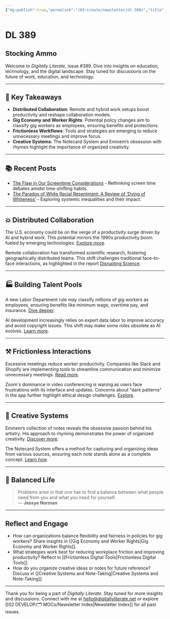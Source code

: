 ```yaml
---
{"dg-publish":true,"permalink":"/03-create/newsletter/dl-389/","title":"Stocking Ammo","tags":["distributed-collaboration","gig-economy","ai-data-labor","productivity","digital-tools"]}
---
```



# DL 389

## Stocking Ammo

Welcome to _Digitally Literate_, issue #389. Dive into insights on education, technology, and the digital landscape. Stay tuned for discussions on the future of work, education, and technology.

---

## 🔖 Key Takeaways
- **Distributed Collaboration**: Remote and hybrid work setups boost productivity and reshape collaboration models.
- **Gig Economy and Worker Rights**: Potential policy changes aim to classify gig workers as employees, ensuring benefits and protections.
- **Frictionless Workflows**: Tools and strategies are emerging to reduce unnecessary meetings and improve focus.
- **Creative Systems**: The Notecard System and Eminem’s obsession with rhymes highlight the importance of organized creativity.

---

## 📚 Recent Posts
- [The Flaw in Our Screentime Considerations](https://wiobyrne.com/the-flaw-in-our-screentime-considerations/) - Rethinking screen time debates amidst time-shifting habits.
- [The Paradox of White Racial Resentment: A Review of ‘Dying of Whiteness’](https://wiobyrne.com/dying-of-whiteness/) - Exploring systemic inequalities and their impact.

---

## 💥 Distributed Collaboration

The U.S. economy could be on the verge of a productivity surge driven by AI and hybrid work. This potential mirrors the 1990s productivity boom fueled by emerging technologies. [Explore more](https://archive.ph/4465Q).

Remote collaboration has transformed scientific research, fostering geographically distributed teams. This shift challenges traditional face-to-face interactions, as highlighted in the report [Disrupting Science](https://www.oxfordmartin.ox.ac.uk/downloads/academic/Disrupting-Science-Upload-2022-4.pdf).

---

## 🏭 Building Talent Pools

A new Labor Department rule may classify millions of gig workers as employees, ensuring benefits like minimum wage, overtime pay, and insurance. [Dive deeper](https://archive.ph/zQegH).

AI development increasingly relies on expert data labor to improve accuracy and avoid copyright issues. This shift may make some roles obsolete as AI evolves. [Learn more](https://www.wired.com/story/remotasks-ai-expert-data-labor/).

---

## ⚒️ Frictionless Interactions

Excessive meetings reduce worker productivity. Companies like Slack and Shopify are implementing tools to streamline communication and minimize unnecessary meetings. [Read more](https://www.bloomberg.com/news/articles/2023-12-05/meetings-shouldn-t-be-more-than-two-hours-of-your-work-day-survey-finds).

Zoom's dominance in video conferencing is waning as users face frustrations with its interface and updates. Concerns about "dark patterns" in the app further highlight ethical design challenges. [Explore](https://www.forbes.com/sites/rogerdooley/2024-02-23/has-zoom-abandoned-its-frictionless-mission/?sh=4623c7006cec).

---

## 📝 Creative Systems

Eminem’s collection of notes reveals the obsessive passion behind his artistry. His approach to rhyming demonstrates the power of organized creativity. [Discover more](https://jillianhess.substack.com/p/eminems-boxes-of-notes).

The Notecard System offers a method for capturing and organizing ideas from various sources, ensuring each note stands alone as a complete concept. [Learn how](https://billyoppenheimer.com/notecard-system/).

---

## 🛟 Balanced Life

> Problems arise in that one has to find a balance between what people need from you and what you need for yourself.  
> — **Jessye Norman**

---

## Reflect and Engage
- How can organizations balance flexibility and fairness in policies for gig workers? Share insights in [[Gig Economy and Worker Rights\|Gig Economy and Worker Rights]].
- What strategies work best for reducing workplace friction and improving productivity? Reflect in [[Frictionless Digital Tools\|Frictionless Digital Tools]].
- How do you organize creative ideas or notes for future reference? Discuss in [[Creative Systems and Note-Taking\|Creative Systems and Note-Taking]].

---

Thank you for being a part of _Digitally Literate_. Stay tuned for more insights and discussions. Connect with me at hello@digitallyliterate.net or explore [[02 DEVELOP/🗂️ MOCs/Newsletter Index\|Newsletter Index]] for all past issues.
